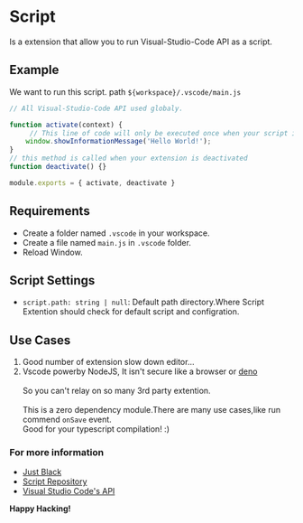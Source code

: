 # Script

Is a extension that allow you to run Visual-Studio-Code API as a script.

## Example

We want to run this script. path `${workspace}/.vscode/main.js`

```js 
// All Visual-Studio-Code API used globaly.

function activate(context) {
     // This line of code will only be executed once when your script is activated
	window.showInformationMessage('Hello World!');
}
// this method is called when your extension is deactivated
function deactivate() {}

module.exports = { activate, deactivate }
```

## Requirements

 - Create a folder named `.vscode` in your workspace.
 - Create a file named `main.js` in `.vscode` folder. 
 - Reload Window. 

## Script Settings
 - `script.path: string | null`: Default path directory.Where Script Extention should check for default script and configration.

## Use Cases

 1. Good number of extension slow down  editor...
 2. Vscode powerby NodeJS, It isn't secure like a browser or [deno](https://github.com/denoland/deno)</br></br>
So you can't relay on so many 3rd party extention.</br></br>
This is a zero dependency module.There are many use cases,like run commend `onSave` event.</br>
Good for your typescript compilation! :)

<!-- This is zero a dependency module. -->

### For more information

* [Just Black](https://marketplace.visualstudio.com/items?itemName=nur.just-black)
* [Script Repository](https://github.com/nurmohammed840/VSC.ext)
* [Visual Studio Code's API](https://code.visualstudio.com/api/references/vscode-api)

**Happy Hacking!**
